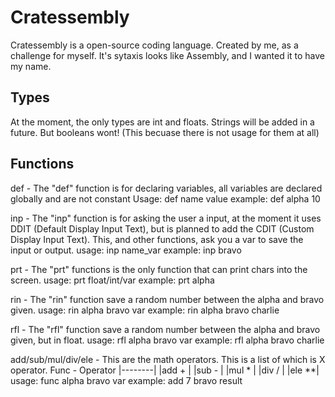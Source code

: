 # Cratessembly
Cratessembly is a open-source coding language. Created by me, as a challenge for myself. It's sytaxis looks like Assembly, and I wanted it to have my name.

## Types
At the moment, the only types are int and floats. Strings will be added in a future. But booleans wont! (This becuase there is not usage for them at all)

## Functions

def -
The "def" function is for declaring variables, all variables are declared globally and are not constant
Usage:
def name value
example:
def alpha 10

inp -
The "inp" function is for asking the user a input, at the moment it uses DDIT (Default Display Input Text), but is planned to add the CDIT (Custom Display Input Text). This, and other functions, ask you a var to save the input or output.
usage:
inp name_var
example:
inp bravo

prt -
The "prt" functions is the only function that can print chars into the screen.
usage:
prt float/int/var
example:
prt alpha

rin -
The "rin" function save a random number between the alpha and bravo given.
usage:
rin alpha bravo var
example:
rin alpha bravo charlie

rfl -
The "rfl" function save a random number between the alpha and bravo given, but in float.
usage:
rfl alpha bravo var
example:
rfl alpha bravo charlie

add/sub/mul/div/ele -
This are the math operators. This is a list of which is X operator.
Func - Operator
|--------|
|add   + |
|sub   - |
|mul   * | 
|div   / |
|ele   **|
usage:
func alpha bravo var
example:
add 7 bravo result

